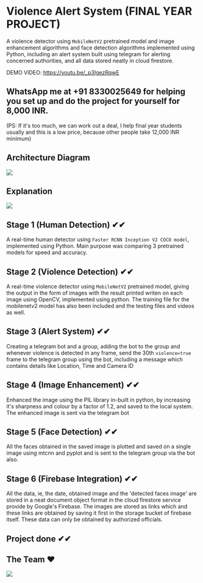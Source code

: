 # Violence Alert System (FINAL YEAR PROJECT)
A  violence detector using `MobileNetV2` pretrained model and image enhancement algorithms and face detection algorithms implemented using Python, including an alert system built using telegram for alerting concerned authorities, and all data stored neatly in cloud firestore.

DEMO VIDEO: https://youtu.be/_p3IgezRqwE

## WhatsApp me at +91 8330025649 for helping you set up and do the project for yourself for 8,000 INR. 
(PS: If it's too much, we can work out a deal, I help final year students usually and this is a low price, because other people take 12,000 INR minimum)

## Architecture Diagram
<img src="Documents/WhatsApp Image 2022-05-31 at 7.28.08 PM.jpeg">

## Explanation
<img src="Documents/poster.PNG">

## Stage 1 (Human Detection) ✔✔
A real-time human detector using `Faster RCNN Inception V2 COCO model`, implemented using Python. Main purpose was comparing 3 pretrained models for speed and accuracy.

## Stage 2 (Violence Detection) ✔✔
A real-time violence detector using `MobileNetV2` pretrained model, giving the output in the form of images with the result printed writen on each image using OpenCV, implemented using python. The training file for the mobilenetv2 model has also been included and the testing files and videos as well.

## Stage 3 (Alert System) ✔✔
Creating a telegram bot and a group, adding the bot to the group and whenever violence is detected in any frame, send the 30th `violence=true` frame to the telegram group using the bot, including a message which contains details like Location, Time and Camera ID

## Stage 4 (Image Enhancement) ✔✔
Enhanced the image using the PIL library in-built in python, by increasing it's sharpness and colour by a factor of 1.2, and saved to the local system.
The enhanced image is sent via the telegram bot

## Stage 5 (Face Detection) ✔✔
All the faces obtained in the saved image is plotted and saved on a single image using mtcnn and pyplot and is sent to the telegram group via the bot also.

## Stage 6 (Firebase Integration) ✔✔
All the data, ie, the date, obtained image and the 'detected faces image' are stored in a neat document object format in the cloud firestore service provide by Google's Firebase. The images are stored as links which and these links are obtained by saving it first in the storage bucket of firebase itself. These data can only be obtained by authorized officials.

## Project done ✔✔

## The Team ❤
<img src="Documents/IMG_20220601_154920.jpg">
